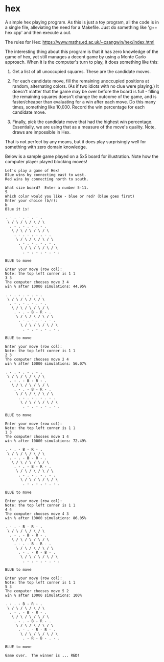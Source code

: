 # hex

A simple hex playing program.  As this is just a toy program, all the code is in a single file, alleviating the 
need for a Makefile.  Just do something like 'g++ hex.cpp' and then execute a.out.

The rules for Hex: https://www.maths.ed.ac.uk/~csangwin/hex/index.html


The interesting thing about this program is that it has zero knowledge of the game of hex, yet still manages a decent game by using a Monte Carlo approach.
When it is the computer's turn to play, it does something like this:

1) Get a list of all unoccupied squares.  These are the candidate moves.

2) For each candidate move, fill the remaining unoccupied positions at random, alternating colors.  (As if two idiots with no clue were playing.)  It doesn't
matter that the game may be over before the board is full - filling the remaining squares doesn't change the outcome of the game, and is faster/cheaper
than evaluating for a win after each move.  Do this many times, something like 10,000.  Record the win percentage for each candidate move.

3) Finally, pick the candidate move that had the highest win percentage.  Essentially, we are using that as a measure of the move's quality.  Note, draws
are impossible in Hex.

That is not perfect by any means, but it does play surprisingly well for something with zero domain knowledge.

Below is a sample game played on a 5x5 board for illustration.  Note how the computer player played blocking moves!

```
Let's play a game of Hex!
Blue wins by connecting east to west.
Red wins by connecting north to south.

What size board?  Enter a number 5-11.
5
Which color would you like - blue or red? (blue goes first)
Enter your choice (b/r):
b
Blue it is!

. - . - . - . - .
 \ / \ / \ / \ / \
  . - . - . - . - .
   \ / \ / \ / \ / \
    . - . - . - . - .
     \ / \ / \ / \ / \
      . - . - . - . - .
       \ / \ / \ / \ / \
        . - . - . - . - .

BLUE to move

Enter your move (row col):
Note: the top left corner is 1 1
3 3
The computer chooses move 3 4
win % after 10000 simulations: 44.95%

. - . - . - . - .
 \ / \ / \ / \ / \
  . - . - . - . - .
   \ / \ / \ / \ / \
    . - . - B - R - .
     \ / \ / \ / \ / \
      . - . - . - . - .
       \ / \ / \ / \ / \
        . - . - . - . - .

BLUE to move

Enter your move (row col):
Note: the top left corner is 1 1
2 3
The computer chooses move 2 4
win % after 10000 simulations: 56.07%

. - . - . - . - .
 \ / \ / \ / \ / \
  . - . - B - R - .
   \ / \ / \ / \ / \
    . - . - B - R - .
     \ / \ / \ / \ / \
      . - . - . - . - .
       \ / \ / \ / \ / \
        . - . - . - . - .

BLUE to move

Enter your move (row col):
Note: the top left corner is 1 1
1 3
The computer chooses move 1 4
win % after 10000 simulations: 72.49%

. - . - B - R - .
 \ / \ / \ / \ / \
  . - . - B - R - .
   \ / \ / \ / \ / \
    . - . - B - R - .
     \ / \ / \ / \ / \
      . - . - . - . - .
       \ / \ / \ / \ / \
        . - . - . - . - .

BLUE to move

Enter your move (row col):
Note: the top left corner is 1 1
4 4
The computer chooses move 4 3
win % after 10000 simulations: 86.05%

. - . - B - R - .
 \ / \ / \ / \ / \
  . - . - B - R - .
   \ / \ / \ / \ / \
    . - . - B - R - .
     \ / \ / \ / \ / \
      . - . - R - B - .
       \ / \ / \ / \ / \
        . - . - . - . - .

BLUE to move

Enter your move (row col):
Note: the top left corner is 1 1
5 3
The computer chooses move 5 2
win % after 10000 simulations: 100%

. - . - B - R - .
 \ / \ / \ / \ / \
  . - . - B - R - .
   \ / \ / \ / \ / \
    . - . - B - R - .
     \ / \ / \ / \ / \
      . - . - R - B - .
       \ / \ / \ / \ / \
        . - R - B - . - .

BLUE to move

Game over.  The winner is ... RED!
```





